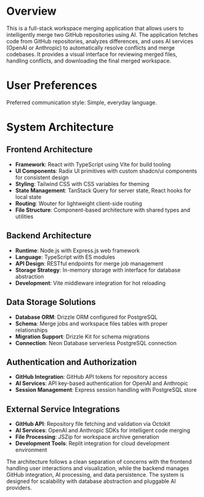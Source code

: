 # Overview

This is a full-stack workspace merging application that allows users to intelligently merge two GitHub repositories using AI. The application fetches code from GitHub repositories, analyzes differences, and uses AI services (OpenAI or Anthropic) to automatically resolve conflicts and merge codebases. It provides a visual interface for reviewing merged files, handling conflicts, and downloading the final merged workspace.

# User Preferences

Preferred communication style: Simple, everyday language.

# System Architecture

## Frontend Architecture
- **Framework**: React with TypeScript using Vite for build tooling
- **UI Components**: Radix UI primitives with custom shadcn/ui components for consistent design
- **Styling**: Tailwind CSS with CSS variables for theming
- **State Management**: TanStack Query for server state, React hooks for local state
- **Routing**: Wouter for lightweight client-side routing
- **File Structure**: Component-based architecture with shared types and utilities

## Backend Architecture
- **Runtime**: Node.js with Express.js web framework
- **Language**: TypeScript with ES modules
- **API Design**: RESTful endpoints for merge job management
- **Storage Strategy**: In-memory storage with interface for database abstraction
- **Development**: Vite middleware integration for hot reloading

## Data Storage Solutions
- **Database ORM**: Drizzle ORM configured for PostgreSQL
- **Schema**: Merge jobs and workspace files tables with proper relationships
- **Migration Support**: Drizzle Kit for schema migrations
- **Connection**: Neon Database serverless PostgreSQL connection

## Authentication and Authorization
- **GitHub Integration**: GitHub API tokens for repository access
- **AI Services**: API key-based authentication for OpenAI and Anthropic
- **Session Management**: Express session handling with PostgreSQL store

## External Service Integrations
- **GitHub API**: Repository file fetching and validation via Octokit
- **AI Services**: OpenAI and Anthropic SDKs for intelligent code merging
- **File Processing**: JSZip for workspace archive generation
- **Development Tools**: Replit integration for cloud development environment

The architecture follows a clean separation of concerns with the frontend handling user interactions and visualization, while the backend manages GitHub integration, AI processing, and data persistence. The system is designed for scalability with database abstraction and pluggable AI providers.